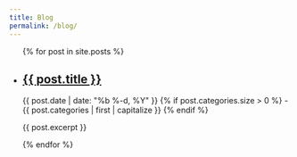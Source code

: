 ```yaml
---
title: Blog
permalink: /blog/
---
```


<ul>
  {% for post in site.posts %}
    <li>
      <h2 class="post-title p-name"><a href="{{ post.url | relative_url }}">{{ post.title }}</a></h2>
      <p class="post-meta">
        {{ post.date | date: "%b %-d, %Y" }}
        {% if post.categories.size > 0 %}
          - {{ post.categories | first | capitalize }}
        {% endif %}
      </p>
      <p>{{ post.excerpt }}</p>
    </li>
  {% endfor %}
</ul>
